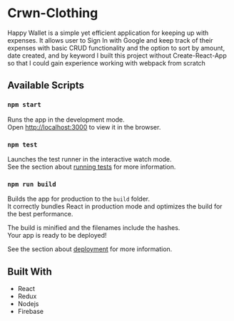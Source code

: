 # Crwn-Clothing

Happy Wallet is a simple yet efficient application for keeping up with expenses. It allows user to Sign In with Google and keep track of their expenses with basic CRUD functionality and the option to sort by amount, date created, and by keyword
I built this project without Create-React-App so that I could gain experience working with webpack from scratch
## Available Scripts


### `npm start`

Runs the app in the development mode.<br>
Open [http://localhost:3000](http://localhost:3000) to view it in the browser.


### `npm test`

Launches the test runner in the interactive watch mode.<br>
See the section about [running tests](https://facebook.github.io/create-react-app/docs/running-tests) for more information.

### `npm run build`

Builds the app for production to the `build` folder.<br>
It correctly bundles React in production mode and optimizes the build for the best performance.

The build is minified and the filenames include the hashes.<br>
Your app is ready to be deployed!

See the section about [deployment](https://facebook.github.io/create-react-app/docs/deployment) for more information.

## Built With

* React
* Redux
* Nodejs
* Firebase
